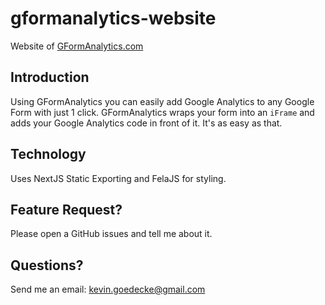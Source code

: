 # gformanalytics-website
Website of [GFormAnalytics.com](https://gformanalytics.com)

## Introduction
Using GFormAnalytics you can easily add Google Analytics to any Google Form with just 1 click. GFormAnalytics wraps your form into an `iFrame` and adds your Google Analytics code in front of it. It's as easy as that.

## Technology
Uses NextJS Static Exporting and FelaJS for styling.

## Feature Request?

Please open a GitHub issues and tell me about it.

## Questions?

Send me an email: kevin.goedecke@gmail.com

